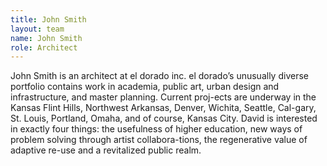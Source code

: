 ```yaml
---
title: John Smith
layout: team
name: John Smith
role: Architect
---
```


John Smith is an architect at el dorado inc. el dorado’s unusually diverse portfolio contains work in academia, public art, urban design and infrastructure, and master planning. Current proj-ects are underway in the Kansas Flint Hills, Northwest Arkansas, Denver, Wichita, Seattle, Cal-gary, St. Louis, Portland, Omaha, and of course, Kansas City. David is interested in exactly four things: the usefulness of higher education, new ways of problem solving through artist collabora-tions, the regenerative value of adaptive re-use and a revitalized public realm.
